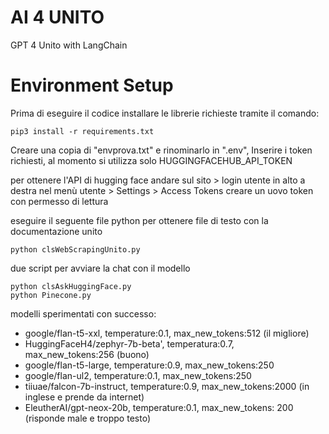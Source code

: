 # AI 4 UNITO
GPT 4 Unito with LangChain

# Environment Setup
Prima di eseguire il codice installare le librerie richieste tramite il comando:

```shell
pip3 install -r requirements.txt
```
Creare una copia di "envprova.txt" e rinominarlo in ".env",
Inserire i token richiesti, al momento si utilizza solo HUGGINGFACEHUB_API_TOKEN

per ottenere l'API di hugging face andare sul sito > login utente
in alto a destra nel menù utente > Settings > Access Tokens
creare un uovo token con permesso di lettura


eseguire il seguente file python per ottenere file di testo con la documentazione unito 
```shell
python clsWebScrapingUnito.py
```


due script per avviare la chat con il modello
```shell
python clsAskHuggingFace.py
python Pinecone.py
```


modelli sperimentati con successo:
* google/flan-t5-xxl, temperature:0.1, max_new_tokens:512 (il migliore)
* HuggingFaceH4/zephyr-7b-beta', temperatura:0.7, max_new_tokens:256 (buono)
* google/flan-t5-large, temperature:0.9, max_new_tokens:250 
* google/flan-ul2, temperature:0.1, max_new_tokens:250
* tiiuae/falcon-7b-instruct, temperature:0.9, max_new_tokens:2000 (in inglese e prende da internet)
* EleutherAI/gpt-neox-20b, temperature:0.1, max_new_tokens: 200 (risponde male e troppo testo)

